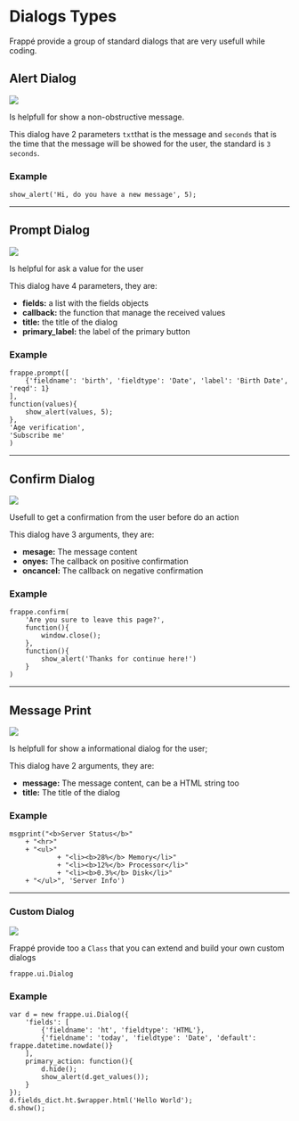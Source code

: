 # Dialogs Types

Frappé provide a group of standard dialogs that are very usefull while coding.

## Alert Dialog

<img class="screenshot" src="/docs/assets/img/app-development/show_alert.png">

Is helpfull for show a non-obstructive message.

This dialog have 2 parameters `txt`that is the message and `seconds` that is the time that the message will be showed for the user, the standard is `3 seconds`.

### Example

	show_alert('Hi, do you have a new message', 5);

---

## Prompt Dialog

<img class="screenshot" src="/docs/assets/img/app-development/prompt.png">

Is helpful for ask a value for the user

This dialog have 4 parameters, they are:

- **fields:** a list with the fields objects
- **callback:** the function that manage the received values
- **title:** the title of the dialog
- **primary_label:** the label of the primary button

### Example

	frappe.prompt([
		{'fieldname': 'birth', 'fieldtype': 'Date', 'label': 'Birth Date', 'reqd': 1}  
	],
	function(values){
		show_alert(values, 5);
	},
	'Age verification',
	'Subscribe me'
	)

---
## Confirm Dialog

<img class="screenshot" src="/docs/assets/img/app-development/confirm-dialog.png">

Usefull to get a confirmation from the user before do an action

This dialog have 3 arguments, they are:

- **mesage:**  The message content
- **onyes:** The callback on positive confirmation
- **oncancel:** The callback on negative confirmation

### Example

	frappe.confirm(
		'Are you sure to leave this page?',
		function(){
			window.close();
		},
		function(){
			show_alert('Thanks for continue here!')
		}
	)

---

## Message Print

<img class="screenshot" src="/docs/assets/img/app-development/msgprint.png">

Is helpfull for show a informational dialog for the user;

This dialog have 2 arguments, they are:

- **message:** The message content, can be a HTML string too
- **title:** The title of the dialog

### Example

	msgprint("<b>Server Status</b>"
		+ "<hr>"
		+ "<ul>"
    			+ "<li><b>28%</b> Memory</li>"
    			+ "<li><b>12%</b> Processor</li>"
    			+ "<li><b>0.3%</b> Disk</li>"
		+ "</ul>", 'Server Info')

---

### Custom Dialog

<img class="screenshot" src="/docs/assets/img/app-development/dialog.png">

Frappé provide too a `Class` that you can extend and build your own custom dialogs

`frappe.ui.Dialog`

### Example

	var d = new frappe.ui.Dialog({
		'fields': [
			{'fieldname': 'ht', 'fieldtype': 'HTML'},
			{'fieldname': 'today', 'fieldtype': 'Date', 'default': frappe.datetime.nowdate()}
		],
		primary_action: function(){
			d.hide();
			show_alert(d.get_values());
		}
	});
	d.fields_dict.ht.$wrapper.html('Hello World');
	d.show();




<!-- markdown -->
